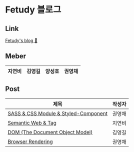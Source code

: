 # Fetudy 블로그

## Link

[Fetudy's blog 🚀](https://fetudy-blog.vercel.app/)

## Meber

|지연비|김영길|양성호|권영채|
|:---:|:---:|:---:|:---:|

## Post

|제목|작성자|
|---|---|
|[SASS & CSS Module & Styled-Component](https://fetudy-blog.vercel.app/posts/2022-03-08-css-zerochae)|권영채|
|[Semantic Web & Tag](https://fetudy-blog.vercel.app/posts/2022-03-08-sementic-jyb1798)|지연비|
|[DOM (The Document Object Model)](https://fetudy-blog.vercel.app/posts/2022-03-08-dom-Gilpop8663)|김영길|
|[Browser Rendering](https://fetudy-blog.vercel.app/posts/2022-03-09-BrowerRendering-zerochae)|권영채|
